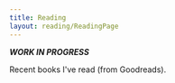 ```yaml
---
title: Reading
layout: reading/ReadingPage
---
```


_**WORK IN PROGRESS**_

Recent books I've read (from Goodreads).
